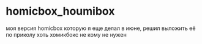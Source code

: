 # homicbox_houmibox
моя версия homicbox которую я еще делал в июне, решил выложить её по приколу хоть хомикбокс не кому не нужен
